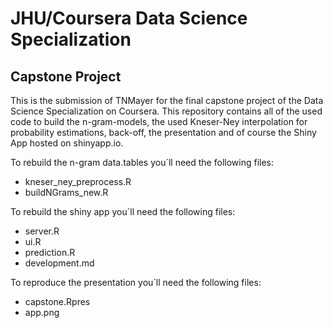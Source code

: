 # JHU/Coursera Data Science Specialization
## Capstone Project

This is the submission of TNMayer for the final capstone project of the Data Science Specialization on Coursera. This repository contains all of the used code to build the n-gram-models, the used Kneser-Ney interpolation for probability estimations, back-off, the presentation and of course the Shiny App hosted on shinyapp.io.

To rebuild the n-gram data.tables you´ll need the following files:
* kneser_ney_preprocess.R
* buildNGrams_new.R

To rebuild the shiny app you´ll need the following files:
* server.R
* ui.R
* prediction.R
* development.md

To reproduce the presentation you´ll need the following files:
* capstone.Rpres
* app.png
